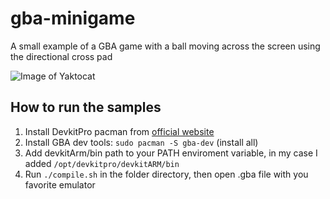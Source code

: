 # gba-minigame
A small example of a GBA game with a ball moving across the screen using the directional cross pad 

![Image of Yaktocat](https://imgur.com/a/GeSw3Jl)

## How to run the samples
1. Install DevkitPro pacman from [official website](http://i1160.photobucket.com/albums/q496/Odle098/gba-minigame-screenshot_zps8mlwvbhc.png)
2. Install GBA dev tools: `sudo pacman -S gba-dev` (install all)
3. Add devkitArm/bin path to your PATH enviroment variable, in my case I added `/opt/devkitpro/devkitARM/bin`
4. Run `./compile.sh` in the folder directory, then open .gba file with you favorite emulator
